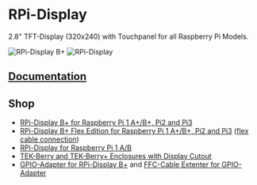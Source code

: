 # RPi-Display
2.8" TFT-Display (320x240) with Touchpanel for all Raspberry Pi Models.

![RPi-Display B+](https://github.com/watterott/RPi-Display/raw/master/hardware/RPi-Display_Bplus_v11.jpg)
![RPi-Display](https://github.com/watterott/RPi-Display/raw/master/hardware/RPi-Display_v10.jpg)


## [Documentation](http://learn.watterott.com/raspberry-pi/rpi-display/)


## Shop
* [RPi-Display B+ for Raspberry Pi 1 A+/B+, Pi2 and Pi3](http://www.watterott.com/en/RPi-Display-B-Plus)
* [RPi-Display B+ Flex Edition for Raspberry Pi 1 A+/B+, Pi2 and Pi3](https://www.watterott.com/en/RPi-Display-Flex-Edition) ([flex cable connection](https://github.com/watterott/RPi-Display/raw/master/docs/flex_edition.jpg))
* [RPi-Display for Raspberry Pi 1 A/B](http://www.watterott.com/en/RPi-Display)
* [TEK-Berry and TEK-Berry+ Enclosures with Display Cutout](http://www.watterott.com/index.php?page=search&page_action=query&desc=off&sdesc=off&keywords=RPi-Display)
* [GPIO-Adapter for RPi-Display B+](http://www.watterott.com/en/GPIO-Adapter-for-the-RPi-Display-BPlus) and [FFC-Cable Extenter for GPIO-Adapter](http://www.watterott.com/en/40-Pin-FFC-extenter)
